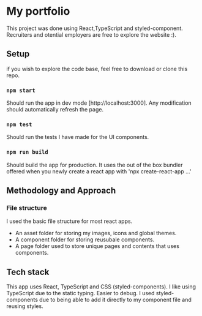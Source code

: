 # My portfolio

This project was done using React,TypeScript and styled-component. Recruiters and otential employers are free to explore the website :).

## Setup

if you wish to explore the code base, feel free to download or clone this repo.

### `npm start`

Should run the app in dev mode [http://localhost:3000]. Any modification should automatically refresh the page.

### `npm test`

Should run the tests I have made for the UI components.

### `npm run build`

Should build the app for production. It uses the out of the box bundler offered when you newly create a react app with 'npx create-react-app ...'

## Methodology and Approach

### File structure

I used the basic file structure for most react apps.

- An asset folder for storing my images, icons and global themes.
- A component folder for storing reusubale components.
- A page folder used to store unique pages and contents that uses components.

## Tech stack

This app uses React, TypeScript and CSS (styled-components). I like using TypeScript due to the static typing. Easier to debug. I used styled-components due to being able to add it directly to my component file and reusing styles.
